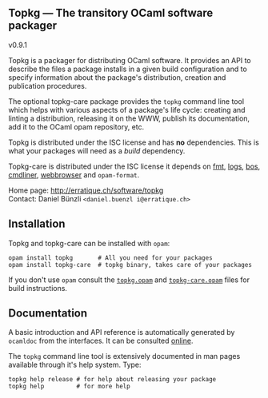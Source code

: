 Topkg — The transitory OCaml software packager
-------------------------------------------------------------------------------
v0.9.1

Topkg is a packager for distributing OCaml software. It provides an
API to describe the files a package installs in a given build
configuration and to specify information about the package's
distribution, creation and publication procedures.

The optional topkg-care package provides the `topkg` command line tool
which helps with various aspects of a package's life cycle: creating
and linting a distribution, releasing it on the WWW, publish its
documentation, add it to the OCaml opam repository, etc.

Topkg is distributed under the ISC license and has **no**
dependencies. This is what your packages will need as a *build*
dependency.

Topkg-care is distributed under the ISC license it depends on
[fmt][fmt], [logs][logs], [bos][bos], [cmdliner][cmdliner],
[webbrowser][webbrowser] and `opam-format`.

[fmt]: http://erratique.ch/software/fmt
[logs]: http://erratique.ch/software/logs
[bos]: http://erratique.ch/software/bos
[cmdliner]: http://erratique.ch/software/cmdliner
[webbrowser]: http://erratique.ch/software/webbrowser

Home page: http://erratique.ch/software/topkg  
Contact: Daniel Bünzli `<daniel.buenzl i@erratique.ch>`

## Installation

Topkg and topkg-care can be installed with `opam`:

    opam install topkg       # All you need for your packages
    opam install topkg-care  # topkg binary, takes care of your packages
    
If you don't use `opam` consult the [`topkg.opam`](topkg.opam) and
[`topkg-care.opam`](topkg-care.opam) files for build instructions.

## Documentation

A basic introduction and API reference is automatically generated by
`ocamldoc` from the interfaces. It can be consulted [online][doc].

The `topkg` command line tool is extensively documented in man pages
available through it's help system. Type:

```
topkg help release # for help about releasing your package
topkg help         # for more help
```

[doc]: http://erratique.ch/software/topkg/doc
